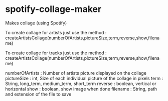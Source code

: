 # spotify-collage-maker
Makes collage (using Spotify)

To create collage for artists just use the method :
createArtistsCollage(numberOfArtists,pictureSize,term,reverse,show,filename)

To create collage for tracks just use the method :
createArtistsCollage(numberOfArtists,pictureSize,term,reverse,show,filename)

 numberOfArtists : Number of artists picture displayed on the collage
 pictureSize : int, Size of each individual picture of the collage in pixels
 term : String, long_term, medium_term, short_term
 reverse : boolean, vertical or horizontal
 show : boolean, show image when done
 filename : String, path and extension of the file to save
